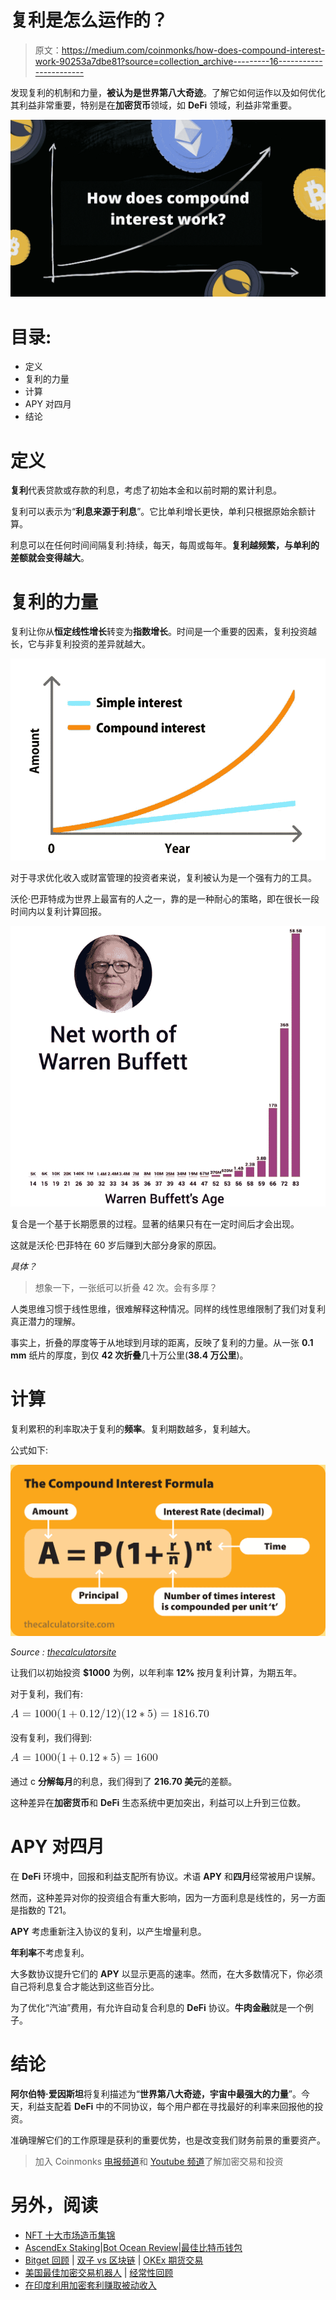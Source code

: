 # 复利是怎么运作的？

> 原文：<https://medium.com/coinmonks/how-does-compound-interest-work-90253a7dbe81?source=collection_archive---------16----------------------->

发现复利的机制和力量，**被认为是世界第八大奇迹**。了解它如何运作以及如何优化其利益非常重要，特别是在**加密货币**领域，如 **DeFi** 领域，利益非常重要。

![](img/8160f2f68cf61eb9a62e330158b2ed66.png)

# 目录:

*   定义
*   复利的力量
*   计算
*   APY 对四月
*   结论

# 定义

**复利**代表贷款或存款的利息，考虑了初始本金和以前时期的累计利息。

复利可以表示为“**利息来源于利息**”。它比单利增长更快，单利只根据原始余额计算。

利息可以在任何时间间隔复利:持续，每天，每周或每年。**复利越频繁，与单利的差额就会变得越大**。

# 复利的力量

复利让你从**恒定线性增长**转变为**指数增长**。时间是一个重要的因素，复利投资越长，它与非复利投资的差异就越大。

![](img/49bb58c762caf344c39058af67294c46.png)

对于寻求优化收入或财富管理的投资者来说，复利被认为是一个强有力的工具。

沃伦·巴菲特成为世界上最富有的人之一，靠的是一种耐心的策略，即在很长一段时间内以复利计算回报。

![](img/1adfc26e6851d4d2a3ba2cc0be43a0ef.png)

复合是一个基于长期愿景的过程。显著的结果只有在一定时间后才会出现。

这就是沃伦·巴菲特在 60 岁后赚到大部分身家的原因。

*具体？*

> 想象一下，一张纸可以折叠 42 次。会有多厚？

人类思维习惯于线性思维，很难解释这种情况。同样的线性思维限制了我们对复利真正潜力的理解。

事实上，折叠的厚度等于从地球到月球的距离，反映了复利的力量。从一张 **0.1 mm** 纸片的厚度，到仅 **42 次折叠**几十万公里(**38.4 万公里**)。

# 计算

复利累积的利率取决于复利的**频率**。复利期数越多，复利越大。

公式如下:

![](img/ca7516ba67c912db6b0f490824344409.png)

*Source :* [*thecalculatorsite*](https://www.thecalculatorsite.com/articles/finance/compound-interest-formula.php)

让我们以初始投资 **$1000** 为例，以年利率 **12%** 按月复利计算，为期五年。

对于复利，我们有:

![](img/1edffa33ee77fc87105ccd5b3a4b78f4.png)

没有复利，我们得到:

![](img/a21705d607f817462ab1c16267755606.png)

通过 c **分解每月**的利息，我们得到了 **216.70 美元**的差额。

这种差异在**加密货币**和 **DeFi** 生态系统中更加突出，利益可以上升到三位数。

# APY 对四月

在 **DeFi** 环境中，回报和利益支配所有协议。术语 **APY** 和**四月**经常被用户误解。

然而，这种差异对你的投资组合有重大影响，因为一方面利息是线性的，另一方面是指数的 T21。

**APY** 考虑重新注入协议的复利，以产生增量利息。

**年利率**不考虑复利。

大多数协议提升它们的 **APY** 以显示更高的速率。然而，在大多数情况下，你必须自己将利息复合才能达到这些百分比。

为了优化“汽油”费用，有允许自动复合利息的 **DeFi** 协议。**牛肉金融**就是一个例子。

# 结论

**阿尔伯特·爱因斯坦**将复利描述为“**世界第八大奇迹，宇宙中最强大的力量**”。今天，利益支配着 **DeFi** 中的不同协议，每个用户都在寻找最好的利率来回报他的投资。

准确理解它们的工作原理是获利的重要优势，也是改变我们财务前景的重要资产。

> 加入 Coinmonks [电报频道](https://t.me/coincodecap)和 [Youtube 频道](https://www.youtube.com/c/coinmonks/videos)了解加密交易和投资

# 另外，阅读

*   [NFT 十大市场造币集锦](https://coincodecap.com/nft-marketplaces)
*   [AscendEx Staking](https://coincodecap.com/ascendex-staking)|[Bot Ocean Review](https://coincodecap.com/bot-ocean-review)|[最佳比特币钱包](https://coincodecap.com/bitcoin-wallets-india)
*   [Bitget 回顾](https://coincodecap.com/bitget-review) | [双子 vs 区块链](https://coincodecap.com/gemini-vs-blockfi) | [OKEx 期货交易](https://coincodecap.com/okex-futures-trading)
*   [美国最佳加密交易机器人](https://coincodecap.com/crypto-trading-bots-in-the-us) | [经常性回顾](https://coincodecap.com/changelly-review)
*   [在印度利用加密套利赚取被动收入](https://coincodecap.com/crypto-arbitrage-in-india)